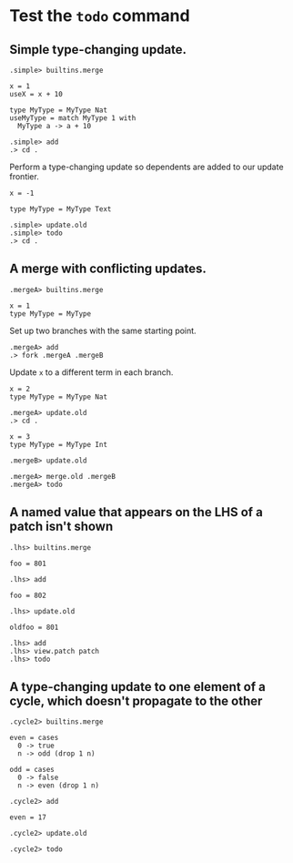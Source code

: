 # Test the `todo` command

## Simple type-changing update.

```ucm:hide
.simple> builtins.merge
```

```unison:hide
x = 1
useX = x + 10

type MyType = MyType Nat
useMyType = match MyType 1 with
  MyType a -> a + 10
```

```ucm:hide
.simple> add
.> cd .
```

Perform a type-changing update so dependents are added to our update frontier.

```unison:hide
x = -1

type MyType = MyType Text
```

```ucm:error
.simple> update.old
.simple> todo
.> cd .
```

## A merge with conflicting updates.

```ucm:hide
.mergeA> builtins.merge
```

```unison:hide
x = 1
type MyType = MyType
```

Set up two branches with the same starting point.

```ucm:hide
.mergeA> add
.> fork .mergeA .mergeB
```

Update `x` to a different term in each branch.

```unison:hide
x = 2
type MyType = MyType Nat
```

```ucm:hide
.mergeA> update.old
.> cd .
```

```unison:hide
x = 3
type MyType = MyType Int
```

```ucm:hide
.mergeB> update.old
```

```ucm:error
.mergeA> merge.old .mergeB
.mergeA> todo
```

## A named value that appears on the LHS of a patch isn't shown

```ucm:hide
.lhs> builtins.merge
```

```unison
foo = 801
```

```ucm
.lhs> add
```

```unison
foo = 802
```

```ucm
.lhs> update.old
```

```unison
oldfoo = 801
```

```ucm
.lhs> add
.lhs> view.patch patch
.lhs> todo
```

## A type-changing update to one element of a cycle, which doesn't propagate to the other

```ucm:hide
.cycle2> builtins.merge
```

```unison
even = cases
  0 -> true
  n -> odd (drop 1 n)

odd = cases
  0 -> false
  n -> even (drop 1 n)
```

```ucm
.cycle2> add
```

```unison
even = 17
```

```ucm
.cycle2> update.old
```

```ucm:error
.cycle2> todo
```

